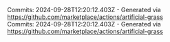 Commits: 2024-09-28T12:20:12.403Z - Generated via https://github.com/marketplace/actions/artificial-grass
<br>
Commits: 2024-09-28T12:20:12.403Z - Generated via https://github.com/marketplace/actions/artificial-grass
<br>
